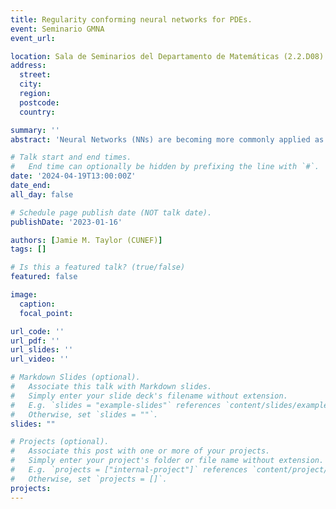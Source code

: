 ```yaml
---
title: Regularity conforming neural networks for PDEs.
event: Seminario GMNA
event_url: 

location: Sala de Seminarios del Departamento de Matemáticas (2.2.D08)
address:
  street: 
  city: 
  region: 
  postcode: 
  country: 

summary: ''
abstract: 'Neural Networks (NNs) are becoming more commonly applied as discretised function spaces for solving Partial Differential Equations (PDEs). Whilst the Universal Approximation Theorem guarantees that a sufficiently large NN can approximate Sobolev functions – the natural functions that arise in PDEs, we will demonstrate that in practice, low-regularity solutions can lead to convergence issues during training. To overcome this, we propose the use of regularity-conforming architectures, where a priori regularity information is built into the NN. In addition, such architectures are inherently explainable, allowing the definition of novel types of loss function. We use a 2D transmission problem with discontinuous materials as our case study. This example is used in several application domains, e.g., geophysics, and at the same time we know precisely several aspects of its regularity along the domain. The solutions may admit power-like singularities and discontinuities in the gradient across material interfaces. In the classical L-shape problem, our proposed architecture improves the H1-error by a factor of ten with respect to the use of a classical architecture. In the case of four distinct materials, where both jump discontinuities in the derivative and power-type singularities are present, our explainable architecture permits the definition of a PINNs-type loss based on the strong formulation of the PDE with an interface condition, obtaining H1-relative errors of 0.5%. This is a joint work with David Pardo (UPV/EHU and BCAM) and Judit Muñoz Matute (BCAM and University of Texas at Austin)'

# Talk start and end times.
#   End time can optionally be hidden by prefixing the line with `#`.
date: '2024-04-19T13:00:00Z'
date_end: 
all_day: false

# Schedule page publish date (NOT talk date).
publishDate: '2023-01-16'

authors: [Jamie M. Taylor (CUNEF)]
tags: []

# Is this a featured talk? (true/false)
featured: false

image:
  caption: 
  focal_point: 

url_code: ''
url_pdf: ''
url_slides: ''
url_video: ''

# Markdown Slides (optional).
#   Associate this talk with Markdown slides.
#   Simply enter your slide deck's filename without extension.
#   E.g. `slides = "example-slides"` references `content/slides/example-slides.md`.
#   Otherwise, set `slides = ""`.
slides: ""

# Projects (optional).
#   Associate this post with one or more of your projects.
#   Simply enter your project's folder or file name without extension.
#   E.g. `projects = ["internal-project"]` references `content/project/deep-learning/index.md`.
#   Otherwise, set `projects = []`.
projects:
---
```


